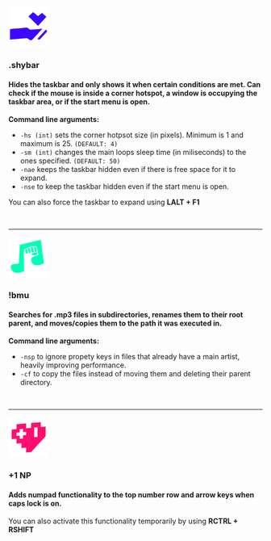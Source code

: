 <img src="https://github.com/mateo-ce/software-snacks/blob/master/.shybar/icon.png?raw=true" width="80"></img>
### \.shybar

#### Hides the taskbar and only shows it when certain conditions are met\. Can check if the mouse is inside a corner hotspot\, a window is occupying the taskbar area\, or if the start menu is open\.

**Command line arguments:**
- `-hs (int)` sets the corner hotpsot size (in pixels). Minimum is 1 and maximum is 25. `(DEFAULT: 4)`
- `-sm (int)` changes the main loops sleep time (in miliseconds) to the ones specified. `(DEFAULT: 50)`
- `-nae` keeps the taskbar hidden even if there is free space for it to expand.
- `-nse` to keep the taskbar hidden even if the start menu is open.

You can also force the taskbar to expand using **LALT + F1** 

&nbsp;


___
<img src="https://github.com/mateo-ce/software-snacks/blob/master/!bmu/icon.png?raw=true" width="80"></img>
### !bmu

#### Searches for \.mp3 files in subdirectories\, renames them to their root parent\, and moves\/copies them to the path it was executed in\.

**Command line arguments:**
- `-nsp` to ignore propety keys in files that already have a main artist, heavily improving performance.
- `-cf` to copy the files instead of moving them and deleting their parent directory.


&nbsp;


___
<img src="https://github.com/mateo-ce/software-snacks/blob/master/+1%20NP/icon.png?raw=true" width="80"></img>
### +1 NP

#### Adds numpad functionality to the top number row and arrow keys when caps lock is on.

You can also activate this functionality temporarily by using **RCTRL + RSHIFT** 
